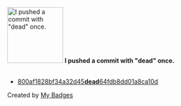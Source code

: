 <img src="https://my-badges.github.io/my-badges/dead-commit.png" alt="I pushed a commit with &quot;dead&quot; once." title="I pushed a commit with &quot;dead&quot; once." width="128">
<strong>I pushed a commit with &quot;dead&quot; once.</strong>
<br><br>

- <a href="https://github.com/Abirdcfly/Abirdcfly/commit/800af1828bf34a32d45dead64fdb8dd01a8ca10d">800af1828bf34a32d45<strong>dead</strong>64fdb8dd01a8ca10d</a>


Created by <a href="https://github.com/my-badges/my-badges">My Badges</a>